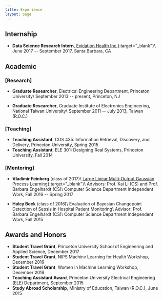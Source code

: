 ```yaml
---
title: Experience
layout: page
---
```


## Internship
* **Data Science Research Intern**, [Evidation Health Inc.](https://evidation.com/){:target="_blank"}\\
June 2017 -- September 2017, Santa Barbara, CA

## Academic
### [Research]
* **Graduate Researcher**, Electrical Engineering Department, Princeton University\\
September 2013 -- present, Princeton, NJ

* **Graduate Researcher**, Graduate Institute of Electronics Engineering, National Taiwan University\\
September 2011 -- July 2013, Taiwan (R.O.C.)

### [Teaching]
* **Teaching Assistant**, COS 435: Information Retrieval, Discovery, and Delivery, Princeton University, Spring 2015
* **Teaching Assistant**, ELE 301: Designing Real Systems, Princeton University, Fall 2014

### [Mentoring]
* **Vladimir Feinberg** (class of 2017)\\
[Large Linear Multi-Output Gaussian Process Learning](https://arxiv.org/abs/1705.10813){:target="_blank"}\\
Advisors: Prof. Kai Li (CS) and Prof. Barbara Engelhardt (CS)\\
Computer Science Department Independent Work, Fall 2016 -- Spring 2017

* **Haley Beck** (class of 2016)\\
Evaluation of Bayesian Changepoint Detection of Sepsis in Hospital Patient Monitoring\\
Advisor: Prof. Barbara Engelhardt (CS)\\
Computer Science Department Independent Work, Fall 2015

## Awards and Honors
* **Student Travel Grant**, Princeton University School of Engineering and Applied Science, December 2017
* **Student Travel Grant**, NIPS Machine Learning for Health Workshop, December 2016
* **Student Travel Grant**, Women in Machine Learning Workshop, December 2016
* **Teaching Assistant Award**, Princeton University Electrical Engineering (ELE) Department, September 2015
* **Study Abroad Scholarship**, Ministry of Education, Taiwan (R.O.C.), June 2015